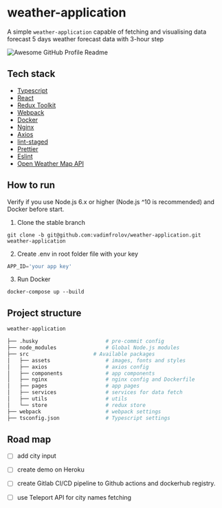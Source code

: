 # weather-application
A simple `weather-application` capable of fetching and visualising data forecast 5 days weather forecast data with 3-hour step

<img alt="Awesome GitHub Profile Readme" src="https://im7.ezgif.com/tmp/ezgif-7-ba03ca661f08.gif"> </img>

## Tech stack

- [Typescript](https://www.typescriptlang.org/)
- [React](https://reactjs.org/)
- [Redux Toolkit](https://redux-toolkit.js.org/)
- [Webpack](https://webpack.js.org/)
- [Docker](https://www.docker.com/)
- [Nginx](https://www.nginx.com/)
- [Axios](https://github.com/axios/axios)
- [lint-staged](https://github.com/okonet/lint-staged/)
- [Prettier](https://prettier.io/)
- [Eslint](https://eslint.org/)
- [Open Weather Map API](https://openweathermap.org/forecast5)

## How to run

Verify if you use Node.js 6.x or higher (Node.js ^10 is recommended) and Docker before start.

1. Clone the stable branch

```git
git clone -b git@github.com:vadimfrolov/weather-application.git
weather-application
```

2. Create .env in root folder file with your key

```typescript
APP_ID='your app key'
```


3. Run Docker

```docker
docker-compose up --build
```


## Project structure
```bash
weather-application

├── .husky                      # pre-commit config
├── node_modules                # Global Node.js modules
├── src                    	# Available packages
│   ├── assets                  # images, fonts and styles
│   ├── axios                   # axios config
│   ├── components              # app components
│   ├── nginx                  	# nginx config and Dockerfile
│   ├── pages                  	# app pages
│   ├── services                # services for data fetch
│   ├── utils                  	# utils
│   └── store                   # redux store
├── webpack                     # webpack settings
├── tsconfig.json               # Typescript settings

```

## Road map
- [ ] add city input
- [ ] create demo on Heroku
- [ ] create Gitlab CI/CD pipeline to Github actions and dockerhub registry.
- [ ] use Teleport API for city names fetching

